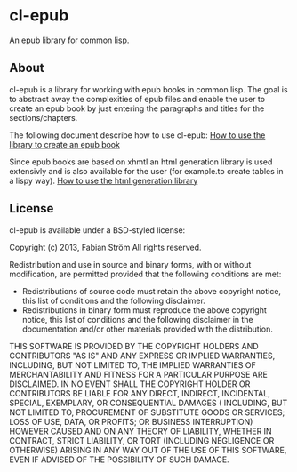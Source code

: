 # cl-epub

An epub library for common lisp.

## About
cl-epub is a library for working with epub books in common lisp. The goal is to
abstract away the complexities of epub files and enable the user to create an
epub book by just entering the paragraphs and titles for the sections/chapters.

The following document describe how to use cl-epub: [How to use the library to
create an epub book](https://github.com/fabstr/cl-epub/blob/master/howto.md)

Since epub books are based on xhmtl an html generation library is used
extensivly and is also available for the user (for example.to create tables in a
lispy way). [How to use the html generation
library](https://github.com/fabstr/cl-epub/blob/master/html-generation.md)

## License
cl-epub is available under a BSD-styled license:

Copyright (c) 2013, Fabian Ström
All rights reserved.

Redistribution and use in source and binary forms, with or without modification,
are permitted provided that the following conditions are met:

- Redistributions of source code must retain the above copyright notice, this
  list of conditions and the following disclaimer.
- Redistributions in binary form must reproduce the above copyright notice, this
  list of conditions and the following disclaimer in the documentation and/or
  other materials provided with the distribution.

THIS SOFTWARE IS PROVIDED BY THE COPYRIGHT HOLDERS AND CONTRIBUTORS "AS IS" AND
ANY EXPRESS OR IMPLIED WARRANTIES, INCLUDING, BUT NOT LIMITED TO, THE IMPLIED
WARRANTIES OF MERCHANTABILITY AND FITNESS FOR A PARTICULAR PURPOSE ARE
DISCLAIMED. IN NO EVENT SHALL THE COPYRIGHT HOLDER OR CONTRIBUTORS BE LIABLE FOR
ANY DIRECT, INDIRECT, INCIDENTAL, SPECIAL, EXEMPLARY, OR CONSEQUENTIAL DAMAGES (
INCLUDING, BUT NOT LIMITED TO, PROCUREMENT OF SUBSTITUTE GOODS OR SERVICES; LOSS
OF USE, DATA, OR PROFITS; OR BUSINESS INTERRUPTION) HOWEVER CAUSED AND ON ANY
THEORY OF LIABILITY, WHETHER IN CONTRACT, STRICT LIABILITY, OR TORT (INCLUDING
NEGLIGENCE OR OTHERWISE) ARISING IN ANY WAY OUT OF THE USE OF THIS SOFTWARE,
EVEN IF ADVISED OF THE POSSIBILITY OF SUCH DAMAGE.
